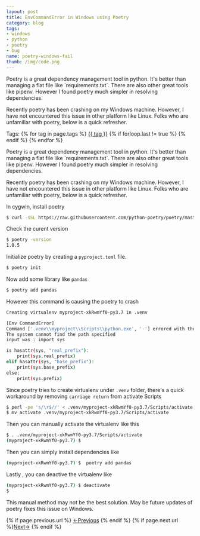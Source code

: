 ```yaml
---
layout: post
title: EnvCommandError in Windows using Poetry
category: blog
tags:
- windows
- python
- poetry
- bug
name: poetry-windows-fail
thumb: /img/code.png
---
```


<p>Poetry is a great dependency management tool in python. It's better than managing a flat file like `requirements.txt`. There are also other great tools like pipenv. However I found poetry much simpler in resolving dependencies. </p>

 Recently poetry has been crashing on my Windows machine. However, I have not encountered this issue in other platform like Linux. Folks who are unfamiliar with poetry, below is a quick refresher.<!-- truncate_here -->

<p>Tags: {% for tag in page.tags %} <a class="mytag" href="/tag/{{ tag }}" title="View posts tagged with &quot;{{ tag }}&quot;">{{ tag }}</a>  {% if forloop.last != true %} {% endif %} {% endfor %} </p>

<p>Poetry is a great dependency management tool in python. It's better than managing a flat file like `requirements.txt`. There are also other great tools like pipenv. However I found poetry much simpler in resolving dependencies. </p>

 Recently poetry has been crashing on my Windows machine. However, I have not encountered this issue in other platform like Linux. Folks who are unfamiliar with poetry, below is a quick refresher.

In cygwin, install poetry

```bash
$ curl -sSL https://raw.githubusercontent.com/python-poetry/poetry/master/get-poetry.py | python
```

Check the curent version

```bash
$ poetry -version 
1.0.5
```

Initialize poetry by creating a `pyproject.toml` file. 

```bash
$ poetry init
```

Now add some library like `pandas`

```bash 
$ poetry add pandas
```

However this command is causing the poetry to crash

```bash
Creating virtualenv myproject-xkRwmYf0-py3.7 in .venv

[Env CommandError]
Command ['.venv\\myproject\\Scripts\\python.exe', '-'] errored with the follwiong return code 1, and output:
The system cannot find the path specified
input was : import sys

is hasattr(sys, "real_prefix"):
    print(sys.real_prefix)
elif hasattr(sys, "base_prefix"):
    print(sys.base_prefix)
else:
    print(sys.prefix)
```

Since poetry tries to create virtualenv under `.venv` folder, there's a quick workaround by removing `carriage return` from activate Scripts

```bash 
$ perl -pe 's/\r$//' < .venv/myproject-xkRwmYf0-py3.7/Scripts/activate > activate
$ mv activate .venv/myproject-xkRwmYf0-py3.7/Scripts/activate 

```

Then you can manually activate the virtualenv like this 

```bash
$ . .venv/myproject-xkRwmYf0-py3.7/Scripts/activate 
(myproject-xkRwmYf0-py3.7) $ 
```


Then you can simply install dependencies like 

```bash
(myproject-xkRwmYf0-py3.7) $  poetry add pandas
```

Lastly , you can deactive the virtualenv like 

```bash
(myproject-xkRwmYf0-py3.7) $ deactivate
$ 
```

This manual method may not be the best solution. May be future updates of poetry fixes this issue on Windows. 


<nav class="pagination clear" style="padding-bottom:20px;">
{% if page.previous.url %} <a class="prev-item" href="{{page.previous.url}}" title="Previous Post: {{page.previous.title}}">&larr;Previous</a>   {% endif %}  {% if page.next.url %}<a class="next-item" href="{{page.next.url}}" title="Next Post: {{page.next.title}}">Next&rarr;</a>         {% endif %}
</nav>